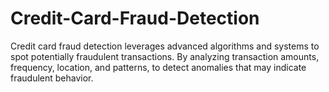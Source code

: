 # Credit-Card-Fraud-Detection
Credit card fraud detection leverages advanced algorithms and systems to spot potentially fraudulent transactions. By analyzing transaction amounts, frequency, location, and patterns, to detect anomalies that may indicate fraudulent behavior. 
